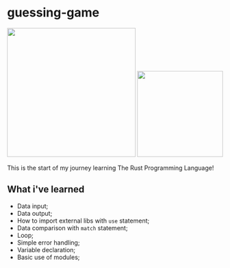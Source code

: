 # guessing-game
<img width="300px" src="https://rustafrica.org/wp-content/uploads/2025/02/0_Np2LUK48FqYGRfjy-removebg-preview-1.png">
<img width="200px" src="https://rustacean.net/assets/rustacean-orig-noshadow.svg">

This is the start of my journey learning The Rust Programming Language!

## What i've learned
- Data input;
- Data output;
- How to import external libs with ``use`` statement;
- Data comparison with ``match`` statement;
- Loop;
- Simple error handling;
- Variable declaration;
- Basic use of modules;